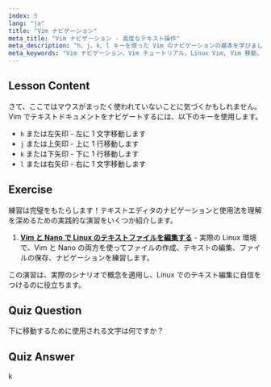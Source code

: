```yaml
---
index: 5
lang: "ja"
title: "Vim ナビゲーション"
meta_title: "Vim ナビゲーション - 高度なテキスト操作"
meta_description: "h、j、k、l キーを使った Vim のナビゲーションの基本を学びましょう。初心者向けの Vim の基本的な動きを理解し、Linux コマンドラインスキルを向上させましょう。"
meta_keywords: "Vim ナビゲーション，Vim チュートリアル，Linux Vim, Vim 移動，Vim 基本，初心者 Vim, Linux テキストエディタ，Vim ガイド"
---
```


## Lesson Content

さて、ここではマウスがまったく使われていないことに気づくかもしれません。Vim でテキストドキュメントをナビゲートするには、以下のキーを使用します。

- `h` または左矢印 - 左に 1 文字移動します
- `j` または上矢印 - 上に 1 行移動します
- `k` または下矢印 - 下に 1 行移動します
- `l` または右矢印 - 右に 1 文字移動します

## Exercise

練習は完璧をもたらします！テキストエディタのナビゲーションと使用法を理解を深めるための実践的な演習をいくつか紹介します。

1. **[Vim と Nano で Linux のテキストファイルを編集する](https://labex.io/ja/labs/comptia-edit-text-files-in-linux-with-vim-and-nano-591076)** - 実際の Linux 環境で、Vim と Nano の両方を使ってファイルの作成、テキストの編集、ファイルの保存、ナビゲーションを練習します。

この演習は、実際のシナリオで概念を適用し、Linux でのテキスト編集に自信をつけるのに役立ちます。

## Quiz Question

下に移動するために使用される文字は何ですか？

## Quiz Answer

k
